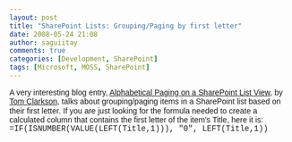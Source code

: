 ```yaml
---
layout: post
title: "SharePoint Lists: Grouping/Paging by first letter"
date: 2008-05-24 21:08
author: saguiitay
comments: true
categories: [Development, SharePoint]
tags: [Microsoft, MOSS, SharePoint]
---
```

<span style="font-family:arial;">A very interesting blog entry, </span>[<span style="font-family:arial;">Alphabetical Paging on a SharePoint List View</span>](http://www.tqcblog.com/archive/2008/02/15/alphabetical-paging-on-a-sharepoint-list-view.aspx)<span style="font-family:arial;">, by </span>[<span style="font-family:arial;">Tom Clarkson</span>](http://www.tqcblog.com/)<span style="font-family:arial;">, talks about grouping/paging items in a SharePoint list based on their first letter.</span> <span style="font-family:arial;"></span> <span style="font-family:arial;">If you are just looking for the formula needed to create a calculated column that contains the first </span><span style="font-family:arial;">letter of the item's Title, here it is:</span>
<span style="font-family:courier new;">=IF(ISNUMBER(VALUE(LEFT(Title,1))), "0", LEFT(Title,1))</span>




